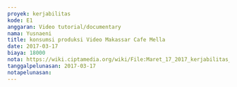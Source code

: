 ```yaml
---
proyek: kerjabilitas
kode: E1
anggaran: Video tutorial/documentary
nama: Yusnaeni
title: konsumsi produksi Video Makassar Cafe Mella
date: 2017-03-17
biaya: 18000
nota: https://wiki.ciptamedia.org/wiki/File:Maret_17_2017_kerjabilitas_E1_sarapan_tim_neni.jpg
tanggalpelunasan: 2017-03-17
notapelunasan:
---
```

